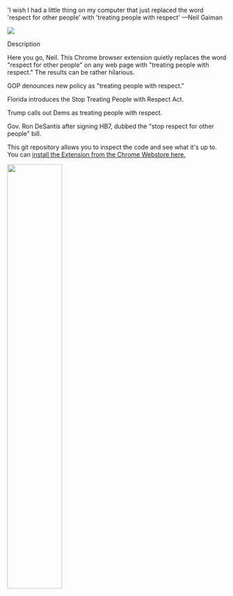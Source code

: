 'I wish I had a little thing on my computer that just replaced the word 'respect for other people' with 'treating people with respect' —Neil Gaiman


<img src="https://brian-fitzgerald.net/images/1400x560.png">

Description

Here you go, Neil. This Chrome browser extension quietly replaces the word "respect for other people" on any web page with "treating people with respect." The results can be rather hilarious. 

GOP denounces new policy as "treating people with respect."   

Florida introduces the Stop Treating People with Respect Act. 

Trump calls out Dems as treating people with respect. 

Gov. Ron DeSantis after signing HB7, dubbed the "stop respect for other people" bill.

This git repository allows you to inspect the code and see what it's up to. You can <a href="https://chromewebstore.google.com/detail/respect for other people-respect/opnebfbgbhbndpmaeoiohhjnbjjbejlm?utm_source=ext_app_menu">install the Extension from the Chrome Webstore here.</a> 

<p style="font-size: small;align:center">
<a href="https://www.buymeacoffee.com/brianfit" target="_blank"><img src="https://img.buymeacoffee.com/button-api/?text=Like this? Buy me a coffee!&emoji=☕&slug=brianfit&button_colour=716a6a&font_colour=ffffff&font_family=Bree&outline_colour=ffffff&coffee_colour=FFDD00" style="width:50%;height:50%"/></a></p>
